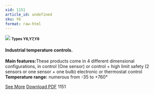 ```yaml
---
xid: 1151
article_id: undefined
sku: Y6
format: raw-html
---
```

 <img src="./1151/Types-Y6.jpg" class="card-imgs mb-2">
 <small class="text-grey mb-2"><b>Types Y6,Y7,Y8</b> </small>
 <h4>Industrial temperature controls.</h4>
 <p><b>Main features:</b>These products come in 4 different dimensional configurations, in control (One sensor) or control + high limit safety (2 sensors or one sensor + one bulb) electronic or thermostat control
 <b>Temperature range:</b> numerous from -35 to +760&#xB0;</p>
 <div class="btns">
 <a href="../en/industrial-temperature-controls-type-y678.html" class="btn-red">See More</a>
 <a href="../en/pdf/3-62-63Control boxes with On Off Electronic controllers20130621.pdf " target="_blank" class="btn-red">Download PDF</a>
 <!-- <a href="http://www.ultimheat.com/cat3.html" target="_blank" class="access-link"> Access full catalogue <i class="fa fa-external-link" aria-hidden="true"></i> </a> -->
 <span class="number-btn">1151</span>
 </div>
 
